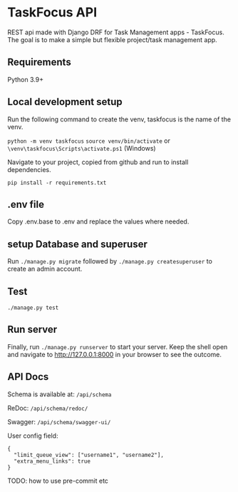 # TaskFocus API 

REST api made with Django DRF for Task Management apps - TaskFocus. 
The goal is to make a simple but flexible project/task management app.


## Requirements 
Python 3.9+


## Local development setup
Run the following command to create the venv, taskfocus is the name of the venv. 

`python -m venv taskfocus`
`source venv/bin/activate` or `\venv\taskfocus\Scripts\activate.ps1` (Windows)

Navigate to your project, copied from github and run to install dependencies.

`pip install -r requirements.txt`


## .env file 
Copy .env.base to .env and replace the values where needed.


## setup Database and superuser

Run `./manage.py migrate` followed by `./manage.py createsuperuser` to create an admin account.


## Test

`./manage.py test`


## Run server

Finally, run `./manage.py runserver` to start your server. 
Keep the shell open and navigate to http://127.0.0.1:8000 in your browser to see the outcome.


## API Docs 

Schema is available at: 
`/api/schema` 

ReDoc:
`/api/schema/redoc/`

Swagger:
`/api/schema/swagger-ui/`


User config field:

```
{
  "limit_queue_view": ["username1", "username2"],
  "extra_menu_links": true 
}
```


TODO: how to use pre-commit etc 